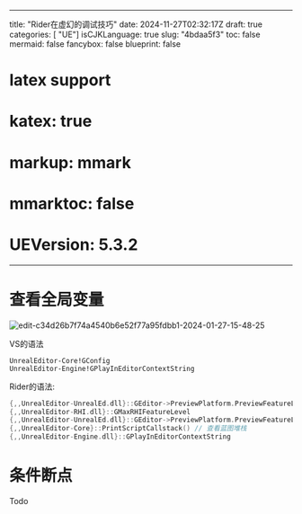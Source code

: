 
---
title: "Rider在虚幻的调试技巧"
date: 2024-11-27T02:32:17Z
draft: true
categories: [ "UE"]
isCJKLanguage: true
slug: "4bdaa5f3"
toc: false
mermaid: false
fancybox: false
blueprint: false
# latex support
# katex: true
# markup: mmark
# mmarktoc: false 
# UEVersion: 5.3.2 
---

# 查看全局变量

![edit-c34d26b7f74a4540b6e52f77a95fdbb1-2024-01-27-15-48-25](https://img.blurredcode.com/img/edit-c34d26b7f74a4540b6e52f77a95fdbb1-2024-01-27-15-48-25.png?x-oss-process=style/compress)

VS的语法


```
UnrealEditor-Core!GConfig
UnrealEditor-Engine!GPlayInEditorContextString
```


Rider的语法:

```cpp
{,,UnrealEditor-UnrealEd.dll}::GEditor->PreviewPlatform.PreviewFeatureLevel
{,,UnrealEditor-RHI.dll}::GMaxRHIFeatureLevel
{,,UnrealEditor-UnrealEd.dll}::GEditor->PreviewPlatform.PreviewFeatureLevel
{,,UnrealEditor-Core}::PrintScriptCallstack() // 查看蓝图堆栈
{,,UnrealEditor-Engine.dll}::GPlayInEditorContextString
```

# 条件断点

Todo